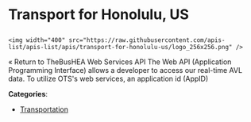# Transport for Honolulu, US<p align="center">
    <img width="400" src="https://raw.githubusercontent.com/apis-list/apis-list/apis/transport-for-honolulu-us/logo_256x256.png" />
</p>

« Return to TheBusHEA Web Services API The Web API (Application Programming Interface) allows a developer to access our real-time AVL data.  To utilize OTS's web services, an application id (AppID)

**Categories**:

- [Transportation](https://github/apis-list/apis-list#transportation)





